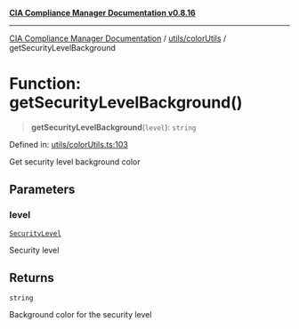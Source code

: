 [**CIA Compliance Manager Documentation v0.8.16**](../../../README.md)

***

[CIA Compliance Manager Documentation](../../../modules.md) / [utils/colorUtils](../README.md) / getSecurityLevelBackground

# Function: getSecurityLevelBackground()

> **getSecurityLevelBackground**(`level`): `string`

Defined in: [utils/colorUtils.ts:103](https://github.com/Hack23/cia-compliance-manager/blob/96f4020424aba8c55d4fe94eddf596babc070968/src/utils/colorUtils.ts#L103)

Get security level background color

## Parameters

### level

[`SecurityLevel`](../../../types/cia/type-aliases/SecurityLevel.md)

Security level

## Returns

`string`

Background color for the security level

